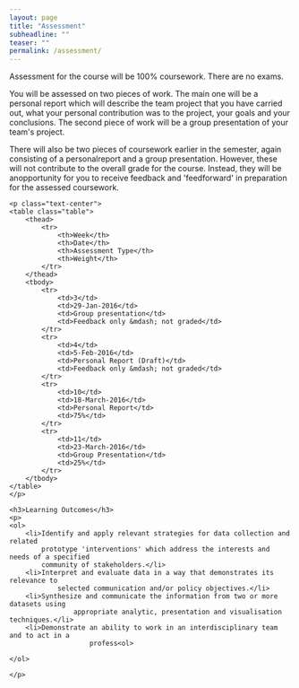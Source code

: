 ```yaml
---
layout: page
title: "Assessment"
subheadline: ""
teaser: ""
permalink: /assessment/
---
```

<div>
	<p>
	Assessment for the course will be 100% coursework. There are
	no exams.</p>
	<p>
	You will be assessed on two pieces of work. The main one will
	be a personal report which will describe the team project that
	you have carried out, what your personal contribution was to
	the project, your goals and your conclusions. The second piece
	of work will be a group presentation of your team's
	project.</p>
	<p>
	There will also be two pieces of coursework earlier in the
	semester, again consisting of a personalreport and a group
	presentation. However, these will not contribute to the
	overall grade for the course. Instead, they will be
	anopportunity for you to receive feedback and 'feedforward' in
	preparation for the assessed coursework.</p>

	<p class="text-center">
	<table class="table">
		<thead>
			<tr>
				<th>Week</th>
				<th>Date</th>
				<th>Assessment Type</th>
				<th>Weight</th>
			</tr>
		</thead>
		<tbody>
			<tr>
				<td>3</td>
				<td>29-Jan-2016</td>
				<td>Group presentation</td>
				<td>Feedback only &mdash; not graded</td>
			</tr>
			<tr>
				<td>4</td>
				<td>5-Feb-2016</td>
				<td>Personal Report (Draft)</td>
				<td>Feedback only &mdash; not graded</td>
			</tr>
			<tr>
				<td>10</td>
				<td>18-March-2016</td>
				<td>Personal Report</td>
				<td>75%</td>
			</tr>
			<tr>
				<td>11</td>
				<td>23-March-2016</td>
				<td>Group Presentation</td>
				<td>25%</td>
			</tr>
		</tbody>
	</table>
	</p>

	<h3>Learning Outcomes</h3>
	<p>
	<ol>
		<li>Identify and apply relevant strategies for data collection and related
			prototype 'interventions' which address the interests and needs of a specified
			community of stakeholders.</li>
	 	<li>Interpret and evaluate data in a way that demonstrates its relevance to
				selected communication and/or policy objectives.</li>
		<li>Synthesize and communicate the information from two or more datasets using
					appropriate analytic, presentation and visualisation techniques.</li>
		<li>Demonstrate an ability to work in an interdisciplinary team and to act in a
						profess<ol>

	</ol>

	</p>
</div>

